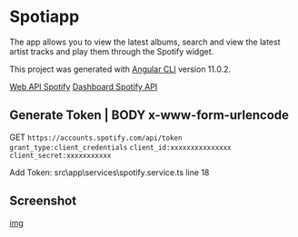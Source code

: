 # Spotiapp

The app allows you to view the latest albums, search and view the latest artist tracks and play them through the Spotify widget.

This project was generated with [Angular CLI](https://github.com/angular/angular-cli) version 11.0.2.

[Web API Spotify](https://developer.spotify.com/documentation/web-api/)
[Dashboard Spotify API](https://developer.spotify.com/dashboard/applications)

## Generate Token | BODY x-www-form-urlencode
GET `https://accounts.spotify.com/api/token`
`grant_type:client_credentials`
`client_id:xxxxxxxxxxxxxxx`
`client_secret:xxxxxxxxxxx`

Add Token: src\app\services\spotify.service.ts line 18

## Screenshot
[img]([img]https://i.imgur.com/YzgVfQc.gif[/img])
